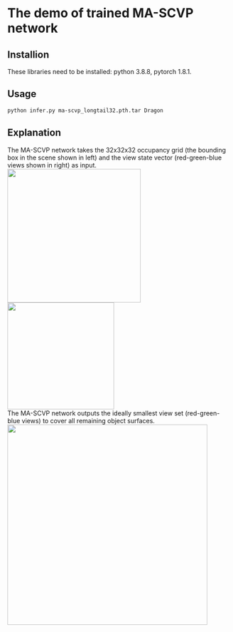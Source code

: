 # The demo of trained MA-SCVP network
## Installion
These libraries need to be installed: python 3.8.8, pytorch 1.8.1.
## Usage
```bash
python infer.py ma-scvp_longtail32.pth.tar Dragon
```
## Explanation
The MA-SCVP network takes the 32x32x32 occupancy grid (the bounding box in the scene shown in left) and the view state vector (red-green-blue views shown in right) as input.  
<img src="https://github.com/psc0628/MA-SCVP/blob/main/Demo/Dragon_voxelscene.png" width="300px"> <img src="https://github.com/psc0628/MA-SCVP/blob/main/Demo/Dragon_viewstate.png" width="240px">  
The MA-SCVP network outputs the ideally smallest view set (red-green-blue views) to cover all remaining object surfaces.   
<img src="https://github.com/psc0628/MA-SCVP/blob/main/Demo/Dragon_cover.png" width="450px">